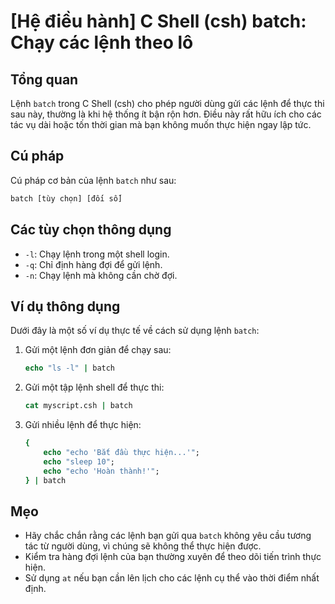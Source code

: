# [Hệ điều hành] C Shell (csh) batch: Chạy các lệnh theo lô

## Tổng quan
Lệnh `batch` trong C Shell (csh) cho phép người dùng gửi các lệnh để thực thi sau này, thường là khi hệ thống ít bận rộn hơn. Điều này rất hữu ích cho các tác vụ dài hoặc tốn thời gian mà bạn không muốn thực hiện ngay lập tức.

## Cú pháp
Cú pháp cơ bản của lệnh `batch` như sau:

```csh
batch [tùy chọn] [đối số]
```

## Các tùy chọn thông dụng
- `-l`: Chạy lệnh trong một shell login.
- `-q`: Chỉ định hàng đợi để gửi lệnh.
- `-n`: Chạy lệnh mà không cần chờ đợi.

## Ví dụ thông dụng
Dưới đây là một số ví dụ thực tế về cách sử dụng lệnh `batch`:

1. Gửi một lệnh đơn giản để chạy sau:
   ```csh
   echo "ls -l" | batch
   ```

2. Gửi một tập lệnh shell để thực thi:
   ```csh
   cat myscript.csh | batch
   ```

3. Gửi nhiều lệnh để thực hiện:
   ```csh
   {
       echo "echo 'Bắt đầu thực hiện...'";
       echo "sleep 10";
       echo "echo 'Hoàn thành!'";
   } | batch
   ```

## Mẹo
- Hãy chắc chắn rằng các lệnh bạn gửi qua `batch` không yêu cầu tương tác từ người dùng, vì chúng sẽ không thể thực hiện được.
- Kiểm tra hàng đợi lệnh của bạn thường xuyên để theo dõi tiến trình thực hiện.
- Sử dụng `at` nếu bạn cần lên lịch cho các lệnh cụ thể vào thời điểm nhất định.